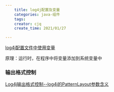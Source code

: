 ```yaml
---
    title: log4j配置及变量
    categories: java-组件
    tags:
    creator: cjq
    create_time: 2021/01/27

---
```




[log4j配置文件中使用变量](https://blog.csdn.net/caolaosanahnu/article/details/7366555)

原理：运行时，在程序中将变量添加到系统变量中



### 输出格式控制

[Log4j输出格式控制--log4j的PatternLayout参数含义](https://blog.csdn.net/guoquanyou/article/details/5689652)

